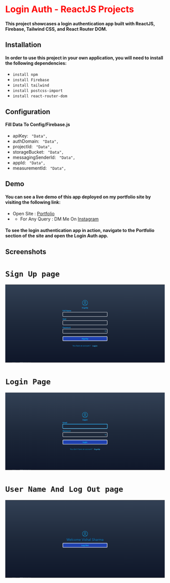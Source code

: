 <h1 style="color:red;"> Login Auth - ReactJS Projects </h1>

#### This project showcases a login authentication app built with ReactJS, Firebase, Tailwind CSS, and React Router DOM.

## Installation
#### In order to use this project in your own application, you will need to install the following dependencies:
*  `install npm`
*  `install Firebase`
*  `install tailwind`
*  `install postcss-import`
*  `install react-router-dom`
## Configuration
#### Fill Data To Config/Firebase.js
* apiKey:              ` "Data",`
* authDomain:          ` "Data",`
* projectId:           ` "Data",`
* storageBucket:       ` "Data",`
* messagingSenderId:   ` "Data",`
* appId:               ` "Data",`
* measurementId:       ` "Data",`
## Demo 
#### You can see a live demo of this app deployed on my portfolio site by visiting the following link:
* Open Site : [ Portfolio ](http://vishalking758.42web.io/)
* * For Any Query  : DM Me On [Instagram](https://www.instagram.com/iam_vishal_king)
#### To see the login authentication app in action, navigate to the Portfolio section of the site and open the Login Auth app.

## Screenshots

# `Sign Up page`
![](signup.png)


# `Login Page`
![](login.png)


# `User Name And Log Out page`
![](loggedin.png)
